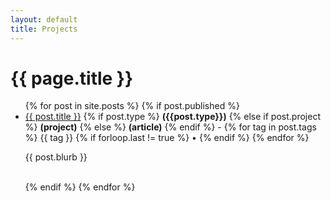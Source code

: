 ```yaml
---
layout: default
title: Projects
---
```

<h1>{{ page.title }}</h1>
<ul class="posts">
	{% for post in site.posts %}
		{% if post.published %}
			<li>
				<a href="{{ post.url }}" title="{{ post.title }}">{{ post.title }}</a>
				{% if post.type %}
				<b>({{post.type}})</b>
				{% else if post.project %}
				<b>(project)</b>
				{% else %}
				<b>(article)</b>
				{% endif %}
				 - 
				{% for tag in post.tags %}
					{{ tag }}
					{% if forloop.last != true %}
					• 
					{% endif %}
				{% endfor %}
					<p>{{ post.blurb }}</p><br />
			</li>
		{% endif %}
	{% endfor %}
</ul>